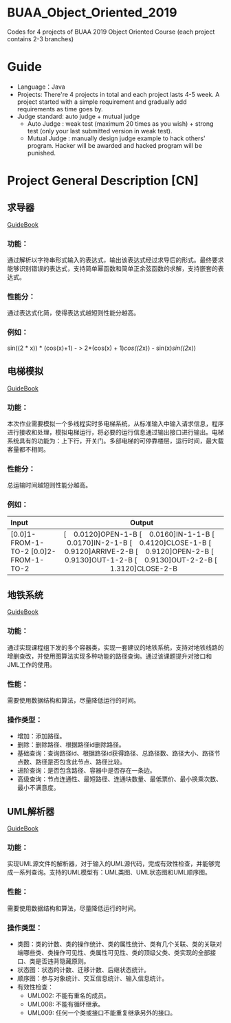 # BUAA_Object_Oriented_2019
Codes for 4 projects of BUAA 2019 Object Oriented Course (each project contains 2-3 branches)

# Guide

* Language：Java
* Projects: There're 4 projects in total and each project lasts 4-5 week. A project started with a simple requirement and gradually add requirements as time goes by. 
* Judge standard: auto judge + mutual judge
  * Auto Judge : weak test (maximum 20 times as you wish) + strong test (only your last submitted version in weak test).
  * Mutual Judge : manually design judge example to hack others' program. Hacker will be awarded and hacked program will be punished. 

# Project General Description [CN]

## 求导器

[GuideBook](./project1-final.md)

### 功能：

通过解析以字符串形式输入的表达式，输出该表达式经过求导后的形式。最终要求能够识别错误的表达式，支持简单幂函数和简单正余弦函数的求解，支持嵌套的表达式。

### 性能分：

通过表达式化简，使得表达式越短则性能分越高。

### 例如：

sin((2 * x)) * (cos(x)+1) - > 2*(cos(x) + 1)*cos((2*x)) - sin(x)*sin((2*x))



## 电梯模拟

[GuideBook](./project2-final.md)

### 功能：

本次作业需要模拟一个多线程实时多电梯系统，从标准输入中输入请求信息，程序进行接收和处理，模拟电梯运行，将必要的运行信息通过输出接口进行输出。电梯系统具有的功能为：上下行，开关门。多部电梯的可停靠楼层，运行时间，最大载客量都不相同。

### 性能分：

总运输时间越短则性能分越高。

### 例如：

| Input                                  |                            Output                            |
| :------------------------------------- | :----------------------------------------------------------: |
| [0.0]1-FROM-1-TO-2  [0.0]2-FROM-1-TO-2 | [    0.0120]OPEN-1-B  [    0.0160]IN-1-1-B  [    0.0170]IN-2-1-B  [    0.4120]CLOSE-1-B  [    0.9120]ARRIVE-2-B  [    0.9120]OPEN-2-B  [    0.9130]OUT-1-2-B  [    0.9130]OUT-2-2-B  [    1.3120]CLOSE-2-B |



## 地铁系统

[GuideBook](./project3-final.md)

### 功能：

通过实现课程组下发的多个容器类，实现一套建议的地铁系统，支持对地铁线路的增删查改，并使用图算法实现多种功能的路径查询。通过该课题提升对接口和JML工作的使用。

### 性能：

需要使用数据结构和算法，尽量降低运行的时间。

### 操作类型：

* 增加：添加路径。
* 删除：删除路径、根据路径id删除路径。
* 基础查询：查询路径id、根据路径id获得路径、总路径数、路径大小、路径节点数、路径是否包含此节点、路径比较。
* 进阶查询：是否包含路径、容器中是否存在一条边。
* 高级查询：节点连通性、最短路径、连通块数量、最低票价、最小换乘次数、最小不满意度。



## UML解析器

[GuideBook](./project4-final.md)

### 功能：

实现UML源文件的解析器，对于输入的UML源代码，完成有效性检查，并能够完成一系列查询。支持的UML模型有：UML类图、UML状态图和UML顺序图。

### 性能：

需要使用数据结构和算法，尽量降低运行的时间。

### 操作类型：

* 类图：类的计数、类的操作统计、类的属性统计、类有几个关联、类的关联对端哪些类、类操作可见性、类属性可见性、类的顶级父类、类实现的全部接口、类是否违背隐藏原则。
* 状态图：状态的计数、迁移计数、后继状态统计。
* 顺序图：参与对象统计、交互信息统计、输入信息统计。
* 有效性检查：
  * UML002: 不能有重名的成员。
  * UML008: 不能有循环继承。
  * UML009: 任何一个类或接口不能重复继承另外的接口。

